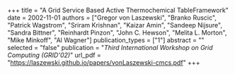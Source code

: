 +++
title = "A Grid Service Based Active Thermochemical TableFramework"
date = 2002-11-01
authors = ["Gregor von Laszewski", "Branko Ruscic", "Patrick Wagstrom", "Sriram Krishnan", "Kaizar Amin", "Sandeep Nijsure", "Sandra Bittner", "Reinhardt Pinzon", "John C. Hewson", "Melita L. Morton", "Mike Minkoff", "Al Wagner"]
publication_types = ["1"]
abstract = ""
selected = "false"
publication = "*Third International Workshop on Grid Computing (GRID'02)*"
url_pdf = "https://laszewski.github.io/papers/vonLaszewski-cmcs.pdf"
+++

